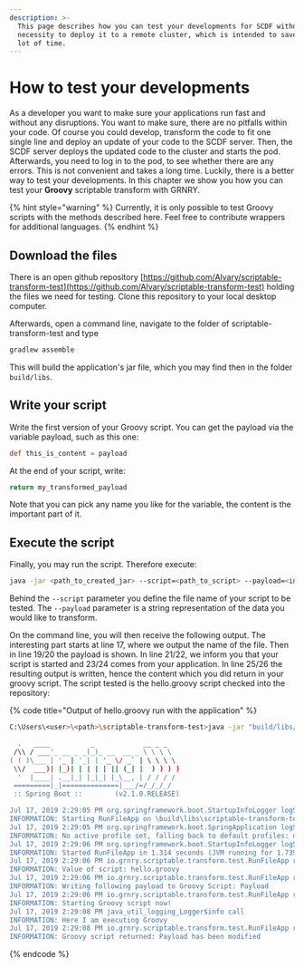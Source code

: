 ```yaml
---
description: >-
  This page describes how you can test your developments for SCDF without the
  necessity to deploy it to a remote cluster, which is intended to save you a
  lot of time.
---
```


# How to test your developments

As a developer you want to make sure your applications run fast and without any disruptions. You want to make sure, there are no pitfalls within your code. Of course you could develop, transform the code to fit one single line and deploy an update of your code to the SCDF server. Then, the SCDF server deploys the updated code to the cluster and starts the pod. Afterwards, you need to log in to the pod, to see whether there are any errors. This is not convenient and takes a long time. Luckily, there is a better way to test your developments. In this chapter we show you how you can test your **Groovy** scriptable transform with GRNRY.

{% hint style="warning" %}
Currently, it is only possible to test Groovy scripts with the methods described here. Feel free to contribute wrappers for additional languages.
{% endhint %}

## Download the files

There is an open github repository [https://github.com/Alvary/scriptable-transform-test](https://github.com/Alvary/scriptable-transform-test) holding the files we need for testing. Clone this repository to your local desktop computer.

Afterwards, open a command line, navigate to the folder of scriptable-transform-test and type

```bash
gradlew assemble
```

This will build the application's jar file, which you may find then in the folder `build/libs`.

## Write your script

Write the first version of your Groovy script. You can get the payload via the variable payload, such as this one:

```groovy
def this_is_content = payload
```

At the end of your script, write:

```groovy
return my_transformed_payload
```

Note that you can pick any name you like for the variable, the content is the important part of it.

## Execute the script

Finally, you may run the script. Therefore execute:

```bash
java -jar <path_to_created_jar> --script=<path_to_script> --payload=<input_value>
```

Behind the `--script` parameter you define the file name of your script to be tested. The `--payload` parameter is a string representation of the data you would like to transform.

On the command line, you will then receive the following output. The interesting part starts at line 17, where we output the name of the file. Then in line 19/20 the payload is shown. In line 21/22, we inform you that your script is started and 23/24 comes from your application. In line 25/26 the resulting output is written, hence the content which you did return in your groovy script. The script tested is the hello.groovy script checked into the repository:

{% code title="Output of hello.groovy run with the application" %}
```bash
C:\Users\<user>\<path>\scriptable-transform-test>java -jar "build/libs/scriptable-transform-test-1.0-SNAPSHOT.jar" --script=hello.groovy --payload="Payload"

  .   ____          _            __ _ _
 /\\ / ___'_ __ _ _(_)_ __  __ _ \ \ \ \
( ( )\___ | '_ | '_| | '_ \/ _` | \ \ \ \
 \\/  ___)| |_)| | | | | || (_| |  ) ) ) )
  '  |____| .__|_| |_|_| |_\__, | / / / /
 =========|_|==============|___/=/_/_/_/
 :: Spring Boot ::        (v2.1.0.RELEASE)

Jul 17, 2019 2:29:05 PM org.springframework.boot.StartupInfoLogger logStarting
INFORMATION: Starting RunFileApp on \build\libs\scriptable-transform-test-1.0-SNAPSHOT.jar started by <user> in \scriptable-transform-test)
Jul 17, 2019 2:29:05 PM org.springframework.boot.SpringApplication logStartupProfileInfo
INFORMATION: No active profile set, falling back to default profiles: default
Jul 17, 2019 2:29:06 PM org.springframework.boot.StartupInfoLogger logStarted
INFORMATION: Started RunFileApp in 1.314 seconds (JVM running for 1.739)
Jul 17, 2019 2:29:06 PM io.grnry.scriptable.transform.test.RunFileApp run
INFORMATION: Value of script: hello.groovy
Jul 17, 2019 2:29:06 PM io.grnry.scriptable.transform.test.RunFileApp run
INFORMATION: Writing following payload to Groovy Script: Payload
Jul 17, 2019 2:29:06 PM io.grnry.scriptable.transform.test.RunFileApp run
INFORMATION: Starting Groovy script now!
Jul 17, 2019 2:29:08 PM java_util_logging_Logger$info call
INFORMATION: Here I am executing Groovy
Jul 17, 2019 2:29:08 PM io.grnry.scriptable.transform.test.RunFileApp run
INFORMATION: Groovy script returned: Payload has been modified
```
{% endcode %}





